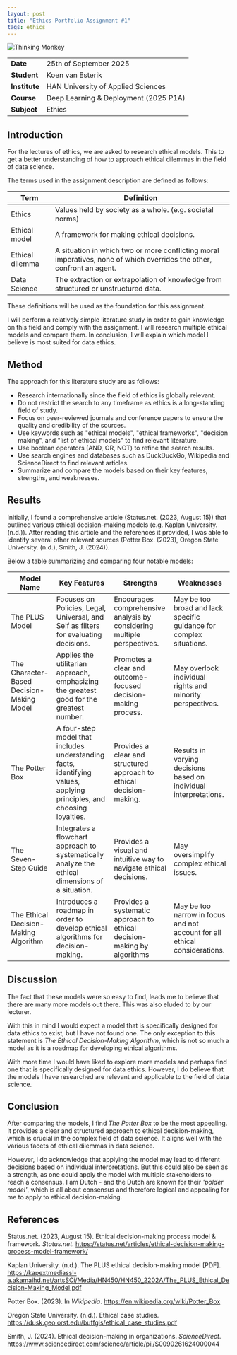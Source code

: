 ```yaml
---
layout: post
title: "Ethics Portfolio Assignment #1"
tags: ethics
---
```


![Thinking Monkey](https://images.unsplash.com/photo-1522435229388-6f7a422cd95b?q=80&w=2070&auto=format&fit=crop&ixlib=rb-4.1.0&ixid=M3wxMjA3fDB8MHxwaG90by1wYWdlfHx8fGVufDB8fHx8fA%3D%3D)

|               |                                       |
| ------------- | ------------------------------------- |
| **Date**      | 25th of September 2025                |
| **Student**   | Koen van Esterik                      |
| **Institute** | HAN University of Applied Sciences    |
| **Course**    | Deep Learning & Deployment (2025 P1A) |
| **Subject**   | Ethics                                |

## Introduction

For the lectures of ethics, we are asked to research ethical models. This to get a better understanding of how to approach ethical dilemmas in the field of data science.

The terms used in the assignment description are defined as follows:

| Term            | Definition                                                                                                            |
| --------------- | --------------------------------------------------------------------------------------------------------------------- |
| Ethics          | Values held by society as a whole. (e.g. societal norms)                                                              |
| Ethical model   | A framework for making ethical decisions.                                                                             |
| Ethical dilemma | A situation in which two or more conflicting moral imperatives, none of which overrides the other, confront an agent. |
| Data Science    | The extraction or extrapolation of knowledge from structured or unstructured data.                                   |

These definitions will be used as the foundation for this assignment.

I will perform a relatively simple literature study in order to gain knowledge on this field and comply with the assignment. I will research multiple ethical models and compare them. In conclusion, I will explain which model I believe is most suited for data ethics.

## Method

The approach for this literature study are as follows:

- Research internationally since the field of ethics is globally relevant.
- Do not restrict the search to any timeframe as ethics is a long-standing field of study.
- Focus on peer-reviewed journals and conference papers to ensure the quality and credibility of the sources.
- Use keywords such as "ethical models", "ethical frameworks", "decision making", and "list of ethical models" to find relevant literature.
- Use boolean operators (AND, OR, NOT) to refine the search results.
- Use search engines and databases such as DuckDuckGo, Wikipedia and ScienceDirect to find relevant articles.
- Summarize and compare the models based on their key features, strengths, and weaknesses.

## Results

Initially, I found a comprehensive article (Status.net. (2023, August 15)) that outlined various ethical decision-making models (e.g. Kaplan University. (n.d.)). After reading this article and the references it provided, I was able to identify several other relevant sources (Potter Box. (2023), Oregon State University. (n.d.), Smith, J. (2024)).

Below a table summarizing and comparing four notable models:

| Model Name                                | Key Features                                                                                                          | Strengths                                                               | Weaknesses                                                                 |
| ----------------------------------------- | --------------------------------------------------------------------------------------------------------------------- | ----------------------------------------------------------------------- | -------------------------------------------------------------------------- |
| The PLUS Model                            | Focuses on Policies, Legal, Universal, and Self as filters for evaluating decisions.                                  | Encourages comprehensive analysis by considering multiple perspectives. | May be too broad and lack specific guidance for complex situations.        |
| The Character-Based Decision-Making Model | Applies the utilitarian approach, emphasizing the greatest good for the greatest number.                              | Promotes a clear and outcome-focused decision-making process.           | May overlook individual rights and minority perspectives.                  |
| The Potter Box                            | A four-step model that includes understanding facts, identifying values, applying principles, and choosing loyalties. | Provides a clear and structured approach to ethical decision-making.    | Results in varying decisions based on individual interpretations.          |
| The Seven-Step Guide                      | Integrates a flowchart approach to systematically analyze the ethical dimensions of a situation.                      | Provides a visual and intuitive way to navigate ethical decisions.      | May oversimplify complex ethical issues.                                   |
| The Ethical Decision-Making Algorithm     | Introduces a roadmap in order to develop ethical algorithms for decision-making.                                      | Provides a systematic approach to ethical decision-making by algorithms | May be too narrow in focus and not account for all ethical considerations. |

## Discussion

The fact that these models were so easy to find, leads me to believe that there are many more models out there. This was also eluded to by our lecturer.

With this in mind I would expect a model that is specifically designed for data ethics to exist, but I have not found one. The only exception to this statement is *The Ethical Decision-Making Algorithm*, which is not so much a model as it is a roadmap for developing ethical algorithms.

With more time I would have liked to explore more models and perhaps find one that is specifically designed for data ethics. However, I do believe that the models I have researched are relevant and applicable to the field of data science.

## Conclusion

After comparing the models, I find *The Potter Box* to be the most appealing. It provides a clear and structured approach to ethical decision-making, which is crucial in the complex field of data science. It aligns well with the various facets of ethical dilemmas in data science.

However, I do acknowledge that applying the model may lead to different decisions based on individual interpretations. But this could also be seen as a strength, as one could apply the model with multiple stakeholders to reach a consensus. I am Dutch - and the Dutch are known for their *'polder model'*, which is all about consensus and therefore logical and appealing for me to apply to ethical decision-making.

## References

Status.net. (2023, August 15). Ethical decision-making process model & framework. *Status.net*. <https://status.net/articles/ethical-decision-making-process-model-framework/>

Kaplan University. (n.d.). The PLUS ethical decision-making model [PDF]. <https://kapextmediassl-a.akamaihd.net/artsSCi/Media/HN450/HN450_2202A/The_PLUS_Ethical_Decision-Making_Model.pdf>

Potter Box. (2023). In *Wikipedia*. <https://en.wikipedia.org/wiki/Potter_Box>

Oregon State University. (n.d.). Ethical case studies. <https://dusk.geo.orst.edu/buffgis/ethical_case_studies.pdf>

Smith, J. (2024). Ethical decision-making in organizations. *ScienceDirect*. <https://www.sciencedirect.com/science/article/pii/S0090261624000044>
